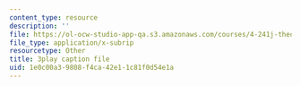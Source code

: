 ```yaml
---
content_type: resource
description: ''
file: https://ol-ocw-studio-app-qa.s3.amazonaws.com/courses/4-241j-theory-of-city-form-spring-2013/1e0c00a39808f4ca42e11c81f0d54e1a_H2GNZX0h84I.srt
file_type: application/x-subrip
resourcetype: Other
title: 3play caption file
uid: 1e0c00a3-9808-f4ca-42e1-1c81f0d54e1a
---
```

